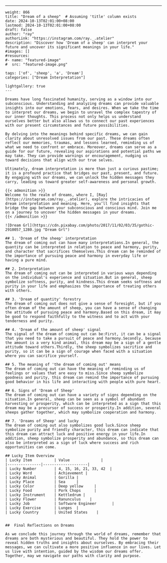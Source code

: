 ---
    weight: 866
    title: "Dream of a sheep"  # Assuming 'title' column exists
    date: 2024-10-13T02:01:00+08:00
    lastmod: 2024-10-13T02:01:00+08:00
    draft: false
    author: "ray"
    authorLink: "https://instagram.com/ray._.atelier"
    description: "Discover how 'Dream of a sheep' can interpret your future and uncover its significant meanings in your life."
    #images: []
    #resources:
    #- name: "featured-image"
    #  src: "featured-image.png"
    
    tags: ['of', 'sheep', 'a', 'Dream']
    categories: ["Dream Interpretation"]
    
    lightgallery: true
    ---
    
    Dreams have long fascinated humanity, serving as a window into our subconscious. Understanding and analyzing dreams can provide valuable insights into our emotions, fears, and desires. When we take the time to interpret our dreams, we begin to unravel the complex tapestry of our inner thoughts. This process not only helps us understand ourselves better but also allows us to connect our past experiences with our present circumstances and future possibilities.
    
    By delving into the meanings behind specific dreams, we can gain clarity about unresolved issues from our past. These dreams often reflect our memories, traumas, and lessons learned, reminding us of what we need to confront or embrace. Moreover, dreams can serve as a guide for our future, revealing our aspirations and potential paths we may take. They can provide warnings or encouragement, nudging us toward decisions that align with our true selves.
    
    Ultimately, dream interpretation is more than just a curious pastime; it is a profound practice that bridges our past, present, and future. By engaging with our dreams, we can unlock the hidden messages they carry, leading us toward greater self-awareness and personal growth.
    
    {{< admonition >}}
    Welcome to the realm of dreams, where I, [Ray](https://instagram.com/ray._.atelier), explore the intricacies of dream interpretation and meaning. Here, you’ll find insights that bridge the gap between your subconscious and conscious mind. Join me on a journey to uncover the hidden messages in your dreams.
    {{< /admonition >}}
    
    ![Dream Grl](https://cdn.pixabay.com/photo/2017/11/02/03/35/gothic-2910057_1280.jpg "Dream Grl")
    
    ## 1. 'Dream of the sheep' interpretation
    The dream of coming out can have many interpretations.In general, the quantity can be interpreted in relation to peace and harmony, purity, and character that sacrifices themselves.This dream can be reminded of the importance of pursuing peace and harmony in everyday life or having a pure mind.
    
    ## 2. Interpretation
    The dream of coming out can be interpreted in various ways depending on the individual's experience and situation.But in general, sheep symbolize softness, purity, and kindness.This dream seeks softness and purity in your life and emphasizes the importance of treating others with others.
    
    ## 3. 'Dream of quantity' forestry
    The dream of coming out does not give a sense of foresight, but if you often dream of the amount of sheep, you can have a sense of changing the attitude of pursuing peace and harmony.Based on this dream, it may be good to respond faithfully to the witness and to act with your tenderness and purity.
    
    ## 4. 'Dream of the amount of sheep' signal
    The signal of the dream of coming out can be:First, it can be a signal that you need to take a pursuit of peace and harmony.Secondly, because the amount is a very kind animal, this dream may be a sign of a gentle attitude toward others.Thirdly, the sheep symbolizes sacrifice and purity, so it can be a sign of courage when faced with a situation where you can sacrifice yourself.
    
    ## 5. The meaning of 'the dream of coming out' means
    The dream of coming out can have the meaning of reminding us of feelings or values that are easy to miss.Since sheep symbolize goodness and purity, this dream can remind the importance of pursuing good behavior in his life and interacting with people with pure heart.
    
    ## 6. Signs of 'Dream of Sheep'
    The dream of coming out can have a variety of signs depending on the situation.In general, sheep can be seen as a symbol of abundant harvesting or prosperity, which can be interpreted as a sign that this dream may be a precursor of success or prosperity.In addition, several sheeps gather together, which may symbolize cooperation and harmony.
    
    ## 7. 'Dreams of Sheep' and lucky
    The dream of coming out also symbolizes good luck.Since sheep symbolize purity and friendly character, this dream can indicate that this dream can attract luck and positive energy in your life.In addition, sheep symbolize prosperity and abundance, so this dream can also be interpreted as a sign of luck where success and rich opportunities can come.
    
    ## Lucky Item Overview
    | Lucky Item          | Value              |
    |---------------|--------------------|
    | Lucky Number        | 4, 15, 16, 21, 33, 42  |
    | Lucky Word          | Achievement |
    | Lucky Animal        | Gorilla |
    | Lucky Place         | Sea     |
    | Lucky Color         | Deep yellow     |
    | Lucky Food          | Pork Chops      |
    | Lucky Instrument    | Kettledrum |
    | Lucky Flower        | Ranunculus    |
    | Lucky Job           | Software Engineer       |
    | Lucky Exercise      | Lunges  |
    | Lucky Country       | United States    |
    
    
    ##  Final Reflections on Dreams
    
    As we conclude this journey through the world of dreams, remember that dreams are both mysterious and beautiful. They hold the power to reveal hidden truths and insights about ourselves. By embracing their messages, we can cultivate a more positive influence in our lives. Let us live with intention, guided by the wisdom our dreams offer. Together, may we navigate our paths with clarity and purpose.
    